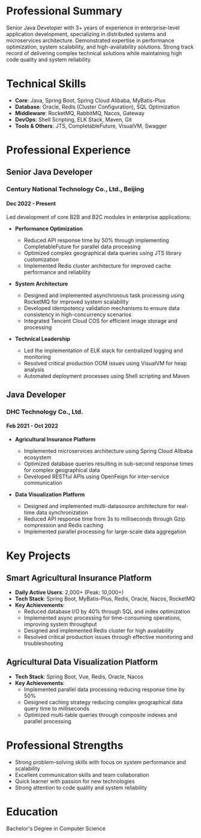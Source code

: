 # Professional Summary
Senior Java Developer with 3+ years of experience in enterprise-level application development, specializing in distributed systems and microservices architecture. Demonstrated expertise in performance optimization, system scalability, and high-availability solutions. Strong track record of delivering complex technical solutions while maintaining high code quality and system reliability.

# Technical Skills
- **Core**: Java, Spring Boot, Spring Cloud Alibaba, MyBatis-Plus
- **Database**: Oracle, Redis (Cluster Configuration), SQL Optimization
- **Middleware**: RocketMQ, RabbitMQ, Nacos, Gateway
- **DevOps**: Shell Scripting, ELK Stack, Maven, Git
- **Tools & Others**: JTS, CompletableFuture, VisualVM, Swagger

# Professional Experience

## Senior Java Developer
### Century National Technology Co., Ltd., Beijing
#### Dec 2022 - Present

Led development of core B2B and B2C modules in enterprise applications:

- **Performance Optimization**
  - Reduced API response time by 50% through implementing CompletableFuture for parallel data processing
  - Optimized complex geographical data queries using JTS library customization
  - Implemented Redis cluster architecture for improved cache performance and reliability

- **System Architecture**
  - Designed and implemented asynchronous task processing using RocketMQ for improved system scalability
  - Developed idempotency validation mechanisms to ensure data consistency in high-concurrency scenarios
  - Integrated Tencent Cloud COS for efficient image storage and processing

- **Technical Leadership**
  - Led the implementation of ELK stack for centralized logging and monitoring
  - Resolved critical production OOM issues using VisualVM for heap analysis
  - Automated deployment processes using Shell scripting and Maven

## Java Developer
### DHC Technology Co., Ltd.
#### Feb 2021 - Oct 2022

- **Agricultural Insurance Platform**
  - Implemented microservices architecture using Spring Cloud Alibaba ecosystem
  - Optimized database queries resulting in sub-second response times for complex geographical data
  - Developed RESTful APIs using OpenFeign for inter-service communication

- **Data Visualization Platform**
  - Designed and implemented multi-datasource architecture for real-time data synchronization
  - Reduced API response time from 3s to milliseconds through Gzip compression and Redis caching
  - Implemented parallel processing for large-scale data aggregation

# Key Projects

## Smart Agricultural Insurance Platform
- **Daily Active Users**: 2,000+ (Peak: 10,000+)
- **Tech Stack**: Spring Boot, MyBatis-Plus, Redis, Oracle, Nacos, RocketMQ
- **Key Achievements**:
  - Reduced database I/O by 40% through SQL and index optimization
  - Implemented async processing for time-consuming operations, improving system throughput
  - Designed and implemented Redis cluster for high availability
  - Resolved critical production issues through effective monitoring and troubleshooting

## Agricultural Data Visualization Platform
- **Tech Stack**: Spring Boot, Vue, Redis, Oracle, Nacos
- **Key Achievements**:
  - Implemented parallel data processing reducing response time by 50%
  - Designed caching strategy reducing complex geographical data query time to milliseconds
  - Optimized multi-table queries through composite indexes and parallel processing

# Professional Strengths
- Strong problem-solving skills with focus on system performance and scalability
- Excellent communication skills and team collaboration
- Quick learner with passion for new technologies
- Strong attention to code quality and system reliability

# Education
Bachelor's Degree in Computer Science 
